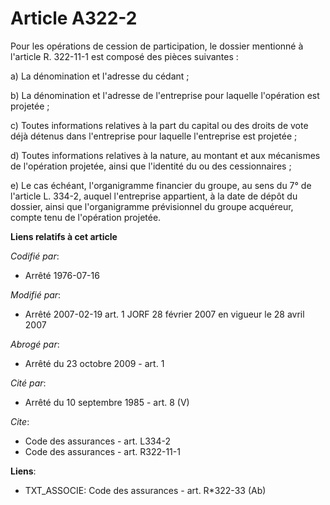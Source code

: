 # Article A322-2

Pour les opérations de cession de participation, le dossier mentionné à l'article R. 322-11-1 est composé des pièces
suivantes :

a) La dénomination et l'adresse du cédant ;

b) La dénomination et l'adresse de l'entreprise pour laquelle l'opération est projetée ;

c) Toutes informations relatives à la part du capital ou des droits de vote déjà détenus dans l'entreprise pour laquelle
l'entreprise est projetée ;

d) Toutes informations relatives à la nature, au montant et aux mécanismes de l'opération projetée, ainsi que l'identité du
ou des cessionnaires ;

e) Le cas échéant, l'organigramme financier du groupe, au sens du 7° de l'article L. 334-2, auquel l'entreprise appartient, à
la date de dépôt du dossier, ainsi que l'organigramme prévisionnel du groupe acquéreur, compte tenu de l'opération projetée.

**Liens relatifs à cet article**

_Codifié par_:

  - Arrêté 1976-07-16

_Modifié par_:

  - Arrêté 2007-02-19 art. 1 JORF 28 février 2007 en vigueur le 28 avril 2007

_Abrogé par_:

  - Arrêté du 23 octobre 2009 - art. 1

_Cité par_:

  - Arrêté du 10 septembre 1985 - art. 8 (V)

_Cite_:

  - Code des assurances - art. L334-2
  - Code des assurances - art. R322-11-1

**Liens**:

  - TXT_ASSOCIE: Code des assurances - art. R*322-33 (Ab)

